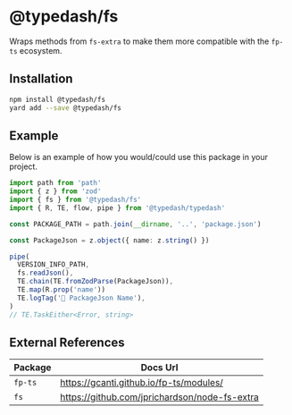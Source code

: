 # @typedash/fs

Wraps methods from `fs-extra` to make them more compatible with the `fp-ts` ecosystem.

## Installation

```sh
npm install @typedash/fs
yard add --save @typedash/fs
```

## Example

Below is an example of how you would/could use this package in your project.

```ts
import path from 'path'
import { z } from 'zod'
import { fs } from '@typedash/fs'
import { R, TE, flow, pipe } from '@typedash/typedash'

const PACKAGE_PATH = path.join(__dirname, '..', 'package.json')

const PackageJson = z.object({ name: z.string() })

pipe(
  VERSION_INFO_PATH,
  fs.readJson(),
  TE.chain(TE.fromZodParse(PackageJson)),
  TE.map(R.prop('name'))
  TE.logTag('🔢 PackageJson Name'),
)
// TE.TaskEither<Error, string>
```

## External References

| Package | Docs Url                                      |
| ------- | --------------------------------------------- |
| `fp-ts` | https://gcanti.github.io/fp-ts/modules/       |
| `fs`    | https://github.com/jprichardson/node-fs-extra |
